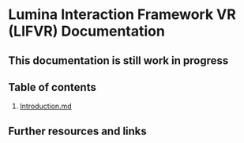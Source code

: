 # Lumina Interaction Framework VR (LIFVR) Documentation 

## This documentation is still work in progress

## Table of contents

1. [Introduction.md](/introduction.md)





## Further resources and links
